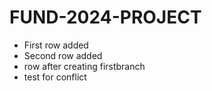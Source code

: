 # FUND-2024-PROJECT     
- First row added
- Second row added
- row after creating firstbranch
- test for conflict 